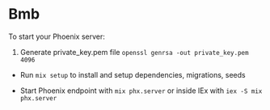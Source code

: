 # Bmb

To start your Phoenix server:

1. Generate private_key.pem file `openssl genrsa -out private_key.pem 4096`

<!-- dont forget to put seeds in order, migrations and seeds are not 1;1  -->

- Run `mix setup` to install and setup dependencies, migrations, seeds
  <!-- * Run `mix setup` to install and setup dependencies -->
  <!-- * Run `mix ecto.migrate`  -->
  <!-- * Run `mix run priv/repo/seeds/seed_products.ex` -->
  <!-- * Run `mix run priv/repo/seeds/seed_categories.ex` -->
  <!-- * Run `mix run priv/repo/seeds/seed_products_categories.ex` -->
  <!-- * Run `mix run priv/repo/seeds/seed_products_recommendations.ex` -->
  <!-- * Run `mix run priv/repo/seeds/seed_accounts.ex` -->
  <!-- * Run `mix run priv/repo/seeds/seed_featured_products.ex` -->
  <!-- * Run `mix run priv/repo/seeds/seed_products_instructions_download_urls.ex` -->
  <!-- * Run `mix run priv/repo/seeds/seed_update_products_info.ex` -->

- Start Phoenix endpoint with `mix phx.server` or inside IEx with `iex -S mix phx.server`

<!-- `mix run priv/repo/seeds.exs` -->

